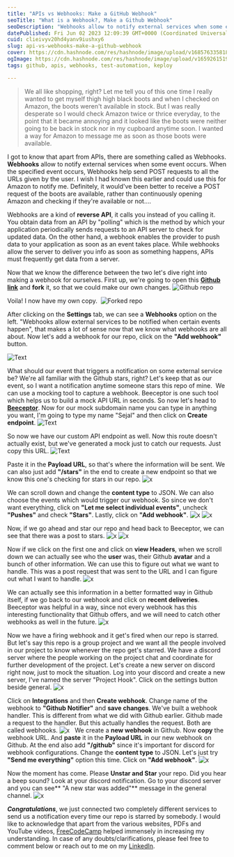 ```yaml
---
title: "APIs vs Webhooks: Make a GitHub Webhook"
seoTitle: "What is a Webhook?, Make a Github Webhook"
seoDescription: "Webhooks allow to notify external services when some event occurs. When the specified event occurs, Webhooks help send POST requests to all the URLs..."
datePublished: Fri Jun 02 2023 12:09:39 GMT+0000 (Coordinated Universal Time)
cuid: clieivyv20hd4yanv9iushxy6
slug: api-vs-webhooks-make-a-github-webhook
cover: https://cdn.hashnode.com/res/hashnode/image/upload/v1685763358184/91d2da16-087b-4ecb-a726-6c195d78972b.png
ogImage: https://cdn.hashnode.com/res/hashnode/image/upload/v1659261519726/eOc42IeEE.png
tags: github, apis, webhooks, test-automation, keploy

---
```


> We all like shopping, right? Let me tell you of this one time I really wanted to get myself thigh high black boots and when I checked on Amazon, the boots weren't available in stock. But I was really desperate so I would check Amazon twice or thrice everyday, to the point that it became annoying and it looked like the boots were neither going to be back in stock nor in my cupboard anytime soon. I wanted a way for Amazon to message me as soon as those boots were available.

I got to know that apart from APIs, there are something called as Webhooks. **Webhooks** allow to notify external services when some event occurs. When the specified event occurs, Webhooks help send POST requests to all the URLs given by the user. I wish I had known this earlier and could use this for Amazon to notify me. Definitely, it would've been better to receive a POST request of the boots are available, rather than continuously opening Amazon and checking if they're available or not….

Webhooks are a kind of **reverse API**, it calls you instead of you calling it. You obtain data from an API by "polling" which is the method by which your application periodically sends requests to an API server to check for updated data. On the other hand, a webhook enables the provider to push data to your application as soon as an event takes place. While webhooks allow the server to deliver you info as soon as something happens, APIs must frequently get data from a server.

Now that we know the difference between the two let's dive right into making a webhook for ourselves. First up, we're going to open this [**Github link**](https://github.com/twiliodeved/webhooks-course) and **fork** it, so that we could make our own changes.
![Github repo](https://cdn-images-1.medium.com/max/1200/1*PuGPE1OMPkDcMwf_GoH5LQ.png)

Voila! I now have my own copy. 
![Forked repo](https://cdn-images-1.medium.com/max/1200/1*u4W5YqSLSQ3PcWsVFTwUKQ.png)

After clicking on the **Settings** tab, we can see a **Webhooks** option on the left. "Webhooks allow external services to be notified when certain events happen", that makes a lot of sense now that we know what webhooks are all about. Now let's add a webhook for our repo, click on the **"Add webhook"** button.

![Text](https://cdn-images-1.medium.com/max/1200/1*MzkWxCAEZR0wt3TQhHHzmA.png)

What should our event that triggers a notification on some external service be? We're all familiar with the Github stars, right? Let's keep that as our event, so I want a notification anytime someone stars this repo of mine. 
We can use a mocking tool to capture a webhook. Beeceptor is one such tool which helps us to build a mock API URL in seconds. So now let's head to [**Beeceptor**](https://beeceptor.com/). Now for our mock subdomain name you can type in anything you want, I'm going to type my name "Sejal" and then click on **Create endpoint**.
![Text](https://cdn-images-1.medium.com/max/1200/1*bCuM8mYpv5vRJRmO7c-FFg.png)

So now we have our custom API endpoint as well. Now this route doesn't actually exist, but we've generated a mock just to catch our requests. Just copy this URL.
![Text](https://cdn-images-1.medium.com/max/1200/1*WSAez5cum-lIde5urRTKQg.png)

Paste it in the **Payload URL**, so that's where the information will be sent. We can also just add **"/stars"** in the end to create a new endpoint so that we know this one's checking for stars in our repo.
![x](https://cdn-images-1.medium.com/max/1200/1*v2o6lJ2gy_xxPISJmBiKuQ.png)

We can scroll down and change the **content type** to JSON. We can also choose the events which would trigger our webhook. So since we don't want everything, click on **"Let me select individual events"**, uncheck **"Pushes"** and check **"Stars"**. Lastly, click on **"Add webhook"**.
![x](https://cdn-images-1.medium.com/max/1200/1*-zSanid393jnawZlHABwrQ.png)
![x](https://cdn-images-1.medium.com/max/1200/1*eRD2Aa-CD7ey5D-U53AJmA.png)

Now, if we go ahead and star our repo and head back to Beeceptor, we can see that there was a post to stars.
![x](https://cdn-images-1.medium.com/max/1200/1*i1Y8G8RMGfDOggrO0F4XPg.png)
![x](https://cdn-images-1.medium.com/max/1200/1*npFnZApYD6Znr-PZT28x-g.png)

Now if we click on the first one and click on **view Headers**, when we scroll down we can actually see who the **user** was, their Github **avatar** and a bunch of other information. We can use this to figure out what we want to handle. This was a post request that was sent to the URL and I can figure out what I want to handle.
![x](https://cdn-images-1.medium.com/max/1200/1*62xg5QYBDigUcQRNEF3ZOg.png)

We can actually see this information in a better formatted way in Github itself, if we go back to our webhook and click on **recent deliveries**. Beeceptor was helpful in a way, since not every webhook has this interesting functionality that Github offers, and we will need to catch other webhooks as well in the future.
![x](https://cdn-images-1.medium.com/max/1200/1*fzmj3Seae9sAk7CqmDC9Kw.png)

Now we have a firing webhook and it get's fired when our repo is starred. But let's say this repo is a group project and we want all the people involved in our project to know whenever the repo get's starred. We have a discord server where the people working on the project chat and coordinate for further development of the project. Let's create a new server on discord right now, just to mock the situation. Log into your discord and create a new server, I've named the server "Project Hook". Click on the settings button beside general.
![x](https://cdn-images-1.medium.com/max/1200/1*JMTS4bGtfDr-Kqj3zGLUew.jpeg)


Click on **Integrations** and then **Create webhook**. Change name of the webhook to **"Github Notifier"** and **save changes**. We've built a webhook handler. This is different from what we did with Github earlier. Github made a request to the handler. But this actually handles the request. Both are called webhooks.
![x](https://cdn-images-1.medium.com/max/1200/1*f1-HhOX0rCCZCSb2rNyNcw.png)
 
We create a **new webhook** in Github. Now **copy** the webhook URL. And **paste** it in the **Payload URL** in our new webhook on Github.  At the end also add **"/github"** since it's important for discord for webhook configurations. Change the **content type** to JSON. Let's just try **"Send me everything"** option this time. Click on **"Add webhook"**.
![x](https://cdn-images-1.medium.com/max/1200/1*3GqoJuaAesi5Qdh34sZhbQ.png)

Now the moment has come. Please **Unstar and Star** your repo. Did you hear a beep sound? Look at your discord notification. Go to your discord server and you can see** "A new star was added"** message in the general channel.
![x](https://cdn-images-1.medium.com/max/1200/1*WPU5FVYrv5THFWPsNDNsmQ.jpeg)

***Congratulations***, we just connected two completely different services to send us a notification every time our repo is starred by somebody. I would like to acknowledge that apart from the various websites, PDFs and YouTube videos, [FreeCodeCamp](https://www.youtube.com/watch?v=41NOoEz3Tzc) helped immensely in increasing my understanding. In case of any doubts/clarifications, please feel free to comment below or reach out to me on my [LinkedIn](https://www.linkedin.com/in/sejal-jain17/).